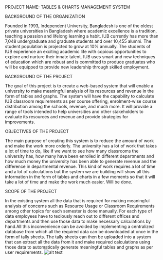 PROJECT NAME: TABLES & CHARTS MANAGEMENT SYSTEM

BACKGROUND OF THE ORGANIZATION

Founded in 1993, Independent University, Bangladesh is one of the oldest private universities in Bangladesh where academic excellence is a tradition, teaching a passion and lifelong learning a habit. IUB currently has more than 7,048 undergraduate and graduate students and over 10,455 alumni. The student population is projected to grow at 10% annually. The students of IUB experience an exciting academic life with copious opportunities to explore and nurture their innate talent.
IUB uses smart and new techniques of education which are robust and is committed to produce graduates who will be equipped to provide new leadership through skilled employment.

BACKGROUND OF THE PROJECT

The goal of this project is to create a web-based system that will enable a university to make meaningful analysis of its resources and revenue in the form of tables and graphs. The system will have the capability to calculate IUB classroom requirements as per course offering, enrolment-wise course distribution among the schools, revenue, and much more. 
It will provide a range of tools intended to help universities and other stakeholders to evaluate its resources and revenue and provide strategies for improvements.


OBJECTIVES OF THE PROJECT

The main purpose of creating this system is to reduce the amount of work and make the work more orderly. The university has a lot of work that takes a lot of time to do, like if we want to see how many classrooms the university has, how many have been enrolled in different departments and how much money the university has been able to generate revenue and the difference in departmental revenue. This kind of work requires a lot of time and a lot of calculations but the system we are building will show all this information in the form of tables and charts in a few moments so that it will take a lot of time and make the work much easier. Will be done.

SCOPE OF THE PROJECT

In the existing system all the data that is required for making meaningful analysis of concerns such as Resource Usage or Classroom Requirements among other topics for each semester is done manually. For each type of data employees have to tediously reach out to different offices and departments and then use those data to make necessary calculations by hand.All this inconvenience can be avoided by implementing a centralized database from which all the required data can be downloaded at once in the form of tally sheets. The tally sheets can then be uploaded into a system that can extract all the data from it and make required calculations using those data to automatically generate meaningful tables and graphs as per user requirements.
![alt text](![image](https://user-images.githubusercontent.com/67865591/147415294-a90810e6-2918-43cf-b3de-8c6ed4015b56.png)
)

